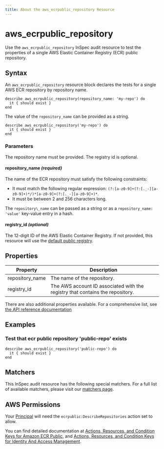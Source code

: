```yaml
---
title: About the aws_ecrpublic_repository Resource
---
```


# aws\_ecrpublic\_repository

Use the `aws_ecrpublic_repository` InSpec audit resource to test the properties of a single AWS Elastic Container Registry (ECR) public repository.

## Syntax

An `aws_ecrpublic_repository` resource block declares the tests for a single AWS ECR repository by repository name.

    describe aws_ecrpublic_repository(repository_name: 'my-repo') do
      it { should exist }
    end

The value of the `repository_name` can be provided as a string.

    describe aws_ecrpublic_repository('my-repo') do
      it { should exist }
    end

### Parameters

The repository name must be provided. The registry id is optional.

#### repository\_name _(required)_

The name of the ECR repository must satisfy the following constraints:

- It must match the following regular expression: `(?:[a-z0-9]+(?:[._-][a-z0-9]+)*/)*[a-z0-9]+(?:[._-][a-z0-9]+)*`.
- It must be between 2 and 256 characters long.

The `repository\_name` can be passed as a string or as a `repository_name: 'value'` key-value entry in a hash.

#### registry\_id _(optional)_

The 12-digit ID of the AWS Elastic Container Registry. If not provided, this resource will use the [default public registry](https://docs.aws.amazon.com/AmazonECRPublic/latest/APIReference/API_DescribeRepositories.html).

## Properties

|Property                  | Description |
| ---                      | --- |
|repository\_name          | The name of the repository.|
|registry\_id              | The AWS account ID associated with the registry that contains the repository. |


There are also additional properties available. For a comprehensive list, see [the API reference documentation](https://docs.aws.amazon.com/AmazonECRPublic/latest/APIReference/API_Repository.html)

## Examples

### Test that ecr public repository 'public-repo' exists

    describe aws_ecrpublic_repository('public-repo') do
      it { should exist }
    end

## Matchers

This InSpec audit resource has the following special matchers. For a full list of available matchers, please visit our [matchers page](https://www.inspec.io/docs/reference/matchers/).

## AWS Permissions

Your [Principal](https://docs.aws.amazon.com/IAM/latest/UserGuide/intro-structure.html#intro-structure-principal) will need the `ecrpublic:DescribeRepositories` action set to allow.

You can find detailed documentation at [Actions, Resources, and Condition Keys for Amazon ECR Public](https://docs.aws.amazon.com/AmazonECRPublic/latest/APIReference/API_Repository.html), and [Actions, Resources, and Condition Keys for Identity And Access Management](https://docs.aws.amazon.com/IAM/latest/UserGuide/list_identityandaccessmanagement.html).
